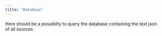 ```yaml
---
title: "Database"
---
```


Here should be a possibilty to query the database containing the text json of all sources.